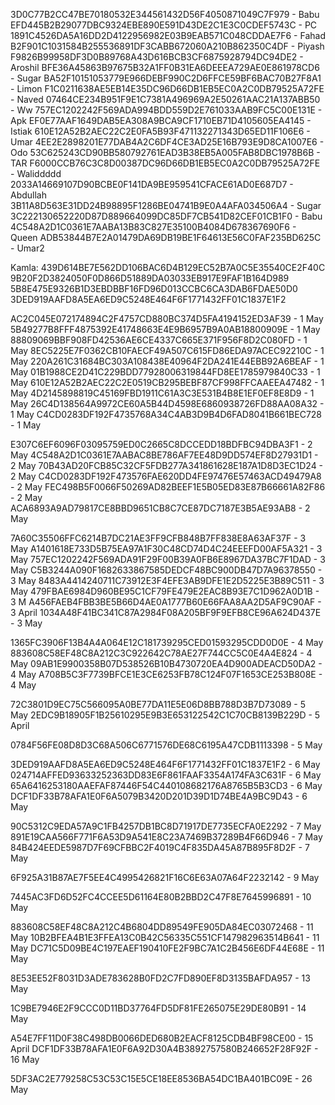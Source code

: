 3D0C77B2CC47BE70180532E344561432D56F4050871049C7F979 - Babu
EFD445B2B29077DBC9324EBE890E591D43DE2C1E3C0CDEF5743C - PC
1891C4526DA5A16DD2D4122956982E03B9EAB571C048CDDAE7F6 - Fahad
B2F901C1031584B255536891DF3CABB672060A210B862350C4DF - Piyash
F9826B99958DF3D0B89768A43D616BCB3CF6875928794DC94DE2 - Aroshil
BFE36A45863B97675B32A1FF0B31EA6DEEEA729AE0E861978CD6 - Sugar
BA52F10151053779E966DEBF990C2D6FFCE59BF6BAC70B27F8A1  - Limon
F1C0211638AE5EB14E35DC96D66DB1EB5EC0A2C0DB79525A72FE - Naved
07464CE234B951F9E1C7381A496969A2E50261AAC21A137ABB50 - Ww
757EC1202242F569ADA994BDD559D2E761033AAB9FC5C00E131E - Apk
EF0E77AAF1649DAB5EA308A9BCA9CF1710EB71D4105605EA4145 - Istiak
610E12A52B2AEC22C2E0FA5B93F471132271343D65ED11F106E6 - Umar
4EE2E2898201E77DAB4A2C6DF4CE3AD25E16B793E9D8CA1007E6 - Odo
53C625243CD90BB580792761EAD3B38EB5A005FAB8DBC1978B6B - TAR
F6000CCB76C3C8D00387DC96D66DB1EB5EC0A2C0DB79525A72FE - Waliddddd
2033A14669107D90BCBE0F141DA9BE959541CFACE61AD0E687D7 - Abdullah 
3B11A8D563E31DD24B98895F1286BE04741B9E0A4AFA034506A4 - Sugar
3C222130652220D87D889664099DC85DF7CB541D82CEF01CB1F0 - Babu 
4C548A2D1C0361E7AABA13B83C827E35100B4084D678367690F6 - Queen
ADB53844B7E2A01479DA69DB19BE1F64613E56C0FAF235BD625C - Umar2

Kamla:
439D614BE7E562DD106BAC6D4B129EC52B7A0C5E35540CE2F40C
9B20F2D3824050F0D866D51889DA03033EB917E9FAF1B164D989
5B8E475E9326B1D3EBDBBF16FD96D013CCBC6CA3DAB6FDAE50D0
3DED919AAFD8A5EA6ED9C5248E464F6F1771432FF01C1837E1F2













AC2C045E072174894C2F4757CD880BC374D5FA4194152ED3AF39 - 1 May
5B49277B8FFF4875392E41748663E4E9B6957B9A0AB18800909E - 1 May
88809069BBF908FD42536AE6CE4337C665E371F956F8D2C080FD - 1 May
8EC5225E7F0362CB10FAECF49A507C615FD86EDA97ACEC92210C - 1 May
220A261C31684BC303A108438E40964F2DA241E44EBB92A6BEAF - 1 May
01B1988CE2D41C229BDD77928006319844FD8EE1785979840C33 - 1 May
610E12A52B2AEC22C2E0519CB295BEBF87CF998FFCAAEEA47482 - 1 May
4D2145898819C45169FBD1911C61A3C3E531B4B8E1EF0EF8E8D9 - 1 May
26C4D138564A9972CE60A5B44D4598E6860938726FD88AA08A32 - 1 May
C4CD0283DF192F4735768A34C4AB3D9B4D6FAD8041B661BEC728 - 1 May


E307C6EF6096F03095759ED0C2665C8DCCEDD18BDFBC94DBA3F1 - 2 May
4C548A2D1C0361E7AABAC8BE786AF7EE48D9DD574EF8D27931D1 - 2 May
70B43AD20FCB85C32CF5FDB277A341861628E187A1D8D3EC1D24 - 2 May
C4CD0283DF192F473576FAE620DD4FE97476E57463ACD49479A8 - 2 May
FEC498B5F0066F50269AD82BEEF1E5B05ED83E87B66661A82F86 - 2 May
ACA6893A9AD79817CE8BBD9651CB8C7CE87DC7187E3B5AE93AB8 - 2 May


7A60C35506FFC6214B7DC21AE3FF9CFB848B7FF838E8A63AF37F - 3 May
A1401618E733D5B75EA97A1F30C48CD74D4C24EEEFD00AF5A321 - 3 May
757EC1202242F569ADA91F29F00B39A0FB6E8967DA37BC7F1DAD - 3 May
C5B3244A090F1682633867585DEDCF48BC900DB47D7A96378550 - 3 May
8483A4414240711C73912E3F4EFE3AB9DFE1E2D5225E3B89C511 - 3 May
479FBAE6984D960BE95C1CF79FE479E2EAC8B93E7C1D962A0D1B - 3 M
A456FAEB4FBB3BE5B66D4AE0A1777B60E66FAA8AA2D5AF9C90AF - 3 April
1034A48F41BC341C87A2984F08A205BF9F9EFB8CE96A624D437E - 3 May 

1365FC3906F13B4A4A064E12C181739295CED01593295CDD0D0E - 4 May
883608C58EF48C8A212C3C922642C78AE27F744CC5C0E4A4E824 - 4 May
09AB1E9900358B07D538526B10B4730720EA4D900ADEACD50DA2 - 4 May
A708B5C3F7739BFCE1E3CE6253FB78C124F07F1653CE253B808E - 4 May 


72C3801D9EC75C566095A0BE77DA11E5E06D8BB788D3B7D73089 - 5 May
2EDC9B18905F1B25610295E9B3E653122542C1C70CB8139B229D - 5 April


0784F56FE08D8D3C68A506C6771576DE68C6195A47CDB1113398 - 5 May


3DED919AAFD8A5EA6ED9C5248E464F6F1771432FF01C1837E1F2 - 6 May
024714AFFED93633252363DD83E6F861FAAF3354A174FA3C631F - 6 May
65A6416253180AAEFAF87446F54C440108682176A8765B5B3CD3 - 6 May
DCF1DF33B78AFA1E0F6A5079B3420D201D39D1D74BE4A9BC9D43 - 6 May


90C5312C9EDA57A9C1FB4257DB1BC8D71917DE7735ECFA0E2292 - 7 May
891E19CAA566F771F6A53D9A541E8C23A7469B37289B4F66D946 - 7 May
84B424EEDE5987D7F69CFBBC2F4019C4F835DA45A87B895F8D2F - 7 May


6F925A31B87AE7F5EE4C4995426821F16C6E63A07A64F2232142 - 9 May

7445AC3FD6D52FC4CCEE5D61164E80B2BBD2C47F8E7645996891 - 10 May

883608C58EF48C8A212C4B6804DD89549FE905DA84EC03072468 - 11 May
10B2BFEA4B1E3FFEA13C0B42C56335C551CF147982963514B641 - 11 May
DC71C5D09BE4C197EAEF190410FE2F9BC7A1C2B456E6DF44E68E - 11 May 


8E53EE52F8031D3ADE783628B0FD2C7FD890EF8D3135BAFDA957 - 13 May

1C9BE7946E2F9CCC0D11BD37764FD5DF81FE265075E29DE80B91 - 14 May

A54E7FF11D0F38C498DB0066DED680B2EACF8125CDB4BF98CE00 - 15 April
DCF1DF33B78AFA1E0F6A92D30A4B3892757580B246652F28F92F - 16 May

5DF3AC2E779258C53C53C15E5CE18EE8536BA54DC1BA401BC09E - 26 May
